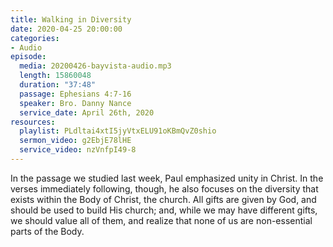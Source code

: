 ```yaml
---
title: Walking in Diversity
date: 2020-04-25 20:00:00
categories:
- Audio
episode:
  media: 20200426-bayvista-audio.mp3
  length: 15860048
  duration: "37:48"
  passage: Ephesians 4:7-16
  speaker: Bro. Danny Nance
  service_date: April 26th, 2020
resources:
  playlist: PLdltai4xtI5jyVtxELU91oKBmQvZ0shio
  sermon_video: g2EbjE78lHE
  service_video: nzVnfpI49-8
---
```

In the passage we studied last week, Paul emphasized unity in Christ. In the verses immediately following, though, he also focuses on the diversity that exists within the Body of Christ, the church. All gifts are given by God, and should be used to build His church; and, while we may have different gifts, we should value all of them, and realize that none of us are non-essential parts of the Body.